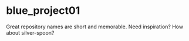 # blue_project01
Great repository names are short and memorable. Need inspiration? How about silver-spoon?
